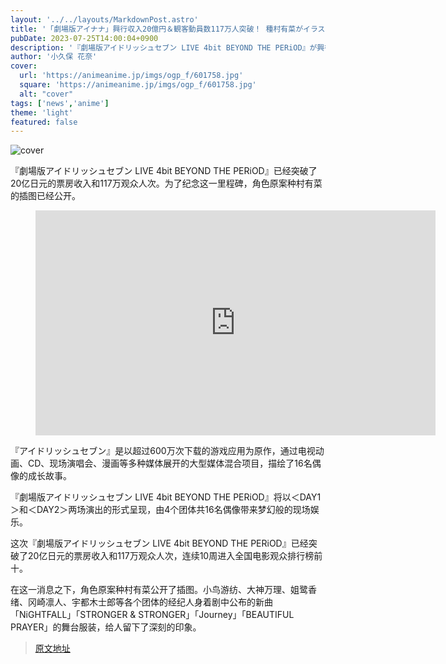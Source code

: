 ```yaml
---
layout: '../../layouts/MarkdownPost.astro'
title: '「劇場版アイナナ」興行収入20億円＆観客動員数117万人突破！ 種村有菜がイラストを公開♪ 羽多野渉、阿部敦、佐藤拓也、広瀬裕也からコメントも'
pubDate: 2023-07-25T14:00:04+0900
description: '『劇場版アイドリッシュセブン LIVE 4bit BEYOND THE PERiOD』が興行収入20億円、 観客動員数117万人を突破。これを記念してキャラクター原案・種村有菜よりイラストが公開された。'
author: '小久保 花奈'
cover:
  url: 'https://animeanime.jp/imgs/ogp_f/601758.jpg'
  square: 'https://animeanime.jp/imgs/ogp_f/601758.jpg'
  alt: "cover"
tags: ['news','anime']
theme: 'light'
featured: false
---
```


![cover](https://animeanime.jp/imgs/ogp_f/601758.jpg)

『劇場版アイドリッシュセブン LIVE 4bit BEYOND THE PERiOD』已经突破了20亿日元的票房收入和117万观众人次。为了纪念这一里程碑，角色原案种村有菜的插图已经公开。</p><figure class="ctms-editor-youtube"><iframe src="https://www.youtube.com/embed/M_IYFPW8IBY?rel=0" width="640" height="360" max-width="100%" frameborder="0" allow="accelerometer; autoplay; encrypted-media; gyroscope; picture-in-picture" allowfullscreen=""></iframe></figure><p>『アイドリッシュセブン』是以超过600万次下载的游戏应用为原作，通过电视动画、CD、现场演唱会、漫画等多种媒体展开的大型媒体混合项目，描绘了16名偶像的成长故事。</p><p>『劇場版アイドリッシュセブン LIVE 4bit BEYOND THE PERiOD』将以＜DAY1＞和＜DAY2＞两场演出的形式呈现，由4个团体共16名偶像带来梦幻般的现场娱乐。</p><p>这次『劇場版アイドリッシュセブン LIVE 4bit BEYOND THE PERiOD』已经突破了20亿日元的票房收入和117万观众人次，连续10周进入全国电影观众排行榜前十。</p><p>在这一消息之下，角色原案种村有菜公开了插图。小鸟游纺、大神万理、姐鹭香绪、冈崎凛人、宇都木士郎等各个团体的经纪人身着剧中公布的新曲「NiGHTFALL」「STRONGER & STRONGER」「Journey」「BEAUTIFUL PRAYER」的舞台服装，给人留下了深刻的印象。</p>

>[原文地址](https://animeanime.jp/article/2023/07/25/78814.html)  